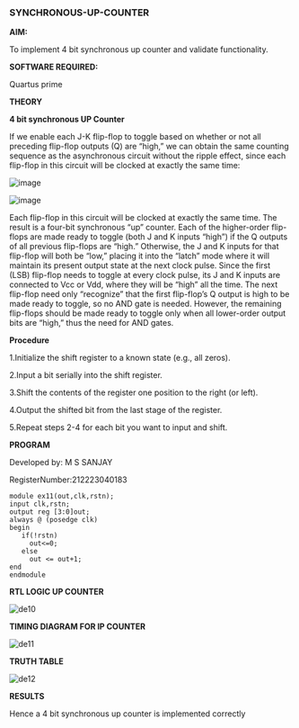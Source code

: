 ### SYNCHRONOUS-UP-COUNTER

**AIM:**

To implement 4 bit synchronous up counter and validate functionality.

**SOFTWARE REQUIRED:**

Quartus prime

**THEORY**


**4 bit synchronous UP Counter**


If we enable each J-K flip-flop to toggle based on whether or not all preceding flip-flop outputs (Q) are “high,” we can obtain the same counting sequence as the asynchronous circuit without the ripple effect, since each flip-flop in this circuit will be clocked at exactly the same time:

![image](https://github.com/naavaneetha/SYNCHRONOUS-UP-COUNTER/assets/154305477/d5db3fa0-e413-404c-b80e-b2f39d82e7e8)


![image](https://github.com/naavaneetha/SYNCHRONOUS-UP-COUNTER/assets/154305477/52cb61eb-d04b-442d-810c-31185a68410b)

Each flip-flop in this circuit will be clocked at exactly the same time.
The result is a four-bit synchronous “up” counter. Each of the higher-order flip-flops are made ready to toggle (both J and K inputs “high”) if the Q outputs of all previous flip-flops are “high.”
Otherwise, the J and K inputs for that flip-flop will both be “low,” placing it into the “latch” mode where it will maintain its present output state at the next clock pulse.
Since the first (LSB) flip-flop needs to toggle at every clock pulse, its J and K inputs are connected to Vcc or Vdd, where they will be “high” all the time.
The next flip-flop need only “recognize” that the first flip-flop’s Q output is high to be made ready to toggle, so no AND gate is needed.
However, the remaining flip-flops should be made ready to toggle only when all lower-order output bits are “high,” thus the need for AND gates.



**Procedure**

1.Initialize the shift register to a known state (e.g., all zeros).

2.Input a bit serially into the shift register.

3.Shift the contents of the register one position to the right (or left).

4.Output the shifted bit from the last stage of the register.

5.Repeat steps 2-4 for each bit you want to input and shift.




**PROGRAM**


Developed by: M S SANJAY

RegisterNumber:212223040183


```
module ex11(out,clk,rstn);
input clk,rstn;
output reg [3:0]out;
always @ (posedge clk)
begin
   if(!rstn)
     out<=0;
   else 
     out <= out+1;
end
endmodule
```


**RTL LOGIC UP COUNTER**


![de10](https://github.com/23002776/SYNCHRONOUS-UP-COUNTER/assets/145742657/66fc43d1-92e2-44d8-aa13-34c31b4f100a)


**TIMING DIAGRAM FOR IP COUNTER**


![de11](https://github.com/23002776/SYNCHRONOUS-UP-COUNTER/assets/145742657/4e8c3b6a-4598-4ed3-b666-6ded1c19437a)



**TRUTH TABLE**


![de12](https://github.com/23002776/SYNCHRONOUS-UP-COUNTER/assets/145742657/865fb0d4-c01e-48fa-9753-c277cc1e6f6a)



**RESULTS**



Hence a 4 bit synchronous up counter is implemented correctly
